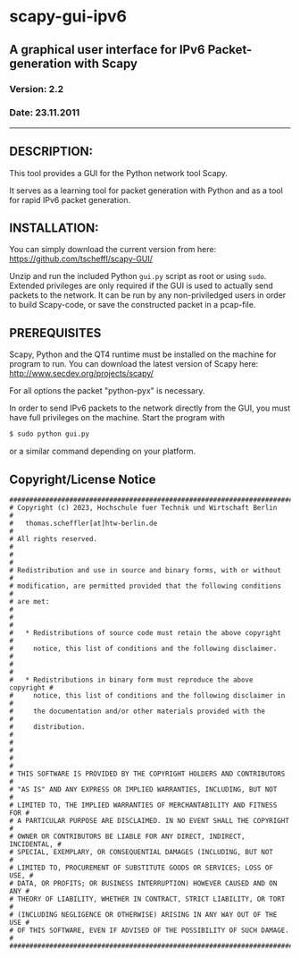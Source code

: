 # scapy-gui-ipv6 
## A graphical user interface for IPv6 Packet-generation with Scapy

### Version: 2.2
### Date:    23.11.2011     

----

## DESCRIPTION:

This tool provides a GUI for the Python network tool Scapy.

It serves as a learning tool for packet generation with Python and as a 
tool for rapid IPv6 packet generation.


## INSTALLATION:

You can simply download the current version from here: 
https://github.com/tscheffl/scapy-GUI/

Unzip and run the included Python `gui.py` script as root or 
using `sudo`. Extended privileges are only required if the
GUI is used to actually send packets to the network. It can
be run by any non-priviledged users in order to build 
Scapy-code, or save the constructed packet in a pcap-file.


## PREREQUISITES

Scapy, Python and the QT4 runtime must be installed on the machine 
for program to run. You can download the latest version of Scapy 
here: http://www.secdev.org/projects/scapy/

For all options the packet "python-pyx" is necessary.


In order to send IPv6 packets to the network directly from the GUI, 
you must have full privileges on the machine. Start the program with

```bash
$ sudo python gui.py
```

or a similar command depending on your platform.



## Copyright/License Notice
```
#########################################################################
# Copyright (c) 2023, Hochschule fuer Technik und Wirtschaft Berlin     #
#   thomas.scheffler[at]htw-berlin.de                                   #
# All rights reserved.                                                  #
#                                                                       #
# Redistribution and use in source and binary forms, with or without    #
# modification, are permitted provided that the following conditions    #
# are met:                                                              #
#                                                                       #
#   * Redistributions of source code must retain the above copyright    #
#     notice, this list of conditions and the following disclaimer.     #
#                                                                       #
#   * Redistributions in binary form must reproduce the above copyright #
#     notice, this list of conditions and the following disclaimer in   #
#     the documentation and/or other materials provided with the        #
#     distribution.                                                     #
#                                                                       #
#                                                                       #
# THIS SOFTWARE IS PROVIDED BY THE COPYRIGHT HOLDERS AND CONTRIBUTORS   #
# "AS IS" AND ANY EXPRESS OR IMPLIED WARRANTIES, INCLUDING, BUT NOT     #
# LIMITED TO, THE IMPLIED WARRANTIES OF MERCHANTABILITY AND FITNESS FOR #
# A PARTICULAR PURPOSE ARE DISCLAIMED. IN NO EVENT SHALL THE COPYRIGHT  #
# OWNER OR CONTRIBUTORS BE LIABLE FOR ANY DIRECT, INDIRECT, INCIDENTAL, #
# SPECIAL, EXEMPLARY, OR CONSEQUENTIAL DAMAGES (INCLUDING, BUT NOT      #
# LIMITED TO, PROCUREMENT OF SUBSTITUTE GOODS OR SERVICES; LOSS OF USE, #
# DATA, OR PROFITS; OR BUSINESS INTERRUPTION) HOWEVER CAUSED AND ON ANY #
# THEORY OF LIABILITY, WHETHER IN CONTRACT, STRICT LIABILITY, OR TORT   #
# (INCLUDING NEGLIGENCE OR OTHERWISE) ARISING IN ANY WAY OUT OF THE USE #
# OF THIS SOFTWARE, EVEN IF ADVISED OF THE POSSIBILITY OF SUCH DAMAGE.  #
#########################################################################
```

